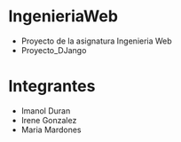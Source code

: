 # IngenieriaWeb
- Proyecto de la asignatura Ingenieria Web
- Proyecto_DJango

# Integrantes
- Imanol Duran
- Irene Gonzalez
- Maria Mardones

